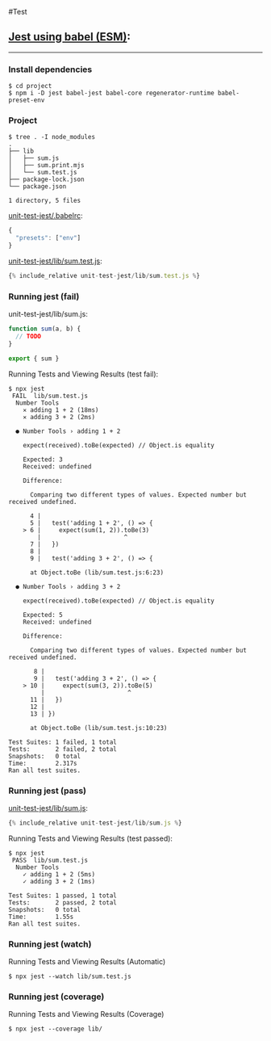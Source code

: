 #Test

## [Jest using babel (ESM)](https://jestjs.io/docs/en/getting-started#using-babel):
---

### Install dependencies
```
$ cd project
$ npm i -D jest babel-jest babel-core regenerator-runtime babel-preset-env
```

### Project
```
$ tree . -I node_modules
.
├── lib
│   ├── sum.js
│   ├── sum.print.mjs
│   └── sum.test.js
├── package-lock.json
└── package.json

1 directory, 5 files
```

[unit-test-jest/.babelrc](unit-test-jest/.babelrc):
```js
{
  "presets": ["env"]
}
```

[unit-test-jest/lib/sum.test.js](unit-test-jest/lib/sum.test.js):
```js
{% include_relative unit-test-jest/lib/sum.test.js %}
```

### Running jest (fail)

unit-test-jest/lib/sum.js:
```js
function sum(a, b) {
  // TODO
}

export { sum }
```

Running Tests and Viewing Results (test fail):
```
$ npx jest
 FAIL  lib/sum.test.js
  Number Tools
    ✕ adding 1 + 2 (18ms)
    ✕ adding 3 + 2 (2ms)

  ● Number Tools › adding 1 + 2

    expect(received).toBe(expected) // Object.is equality

    Expected: 3
    Received: undefined

    Difference:

      Comparing two different types of values. Expected number but received undefined.

      4 |
      5 |   test('adding 1 + 2', () => {
    > 6 |     expect(sum(1, 2)).toBe(3)
        |                       ^
      7 |   })
      8 |
      9 |   test('adding 3 + 2', () => {

      at Object.toBe (lib/sum.test.js:6:23)

  ● Number Tools › adding 3 + 2

    expect(received).toBe(expected) // Object.is equality

    Expected: 5
    Received: undefined

    Difference:

      Comparing two different types of values. Expected number but received undefined.

       8 |
       9 |   test('adding 3 + 2', () => {
    > 10 |     expect(sum(3, 2)).toBe(5)
         |                       ^
      11 |   })
      12 |
      13 | })

      at Object.toBe (lib/sum.test.js:10:23)

Test Suites: 1 failed, 1 total
Tests:       2 failed, 2 total
Snapshots:   0 total
Time:        2.317s
Ran all test suites.
```

### Running jest (pass)

[unit-test-jest/lib/sum.js](unit-test-jest/lib/sum.js):
```js
{% include_relative unit-test-jest/lib/sum.js %}
```

Running Tests and Viewing Results (test passed):
```
$ npx jest
 PASS  lib/sum.test.js
  Number Tools
    ✓ adding 1 + 2 (5ms)
    ✓ adding 3 + 2 (1ms)

Test Suites: 1 passed, 1 total
Tests:       2 passed, 2 total
Snapshots:   0 total
Time:        1.55s
Ran all test suites.
```

### Running jest (watch)

Running Tests and Viewing Results (Automatic)
```
$ npx jest --watch lib/sum.test.js
```

### Running jest (coverage)

Running Tests and Viewing Results (Coverage)
```
$ npx jest --coverage lib/ 
```